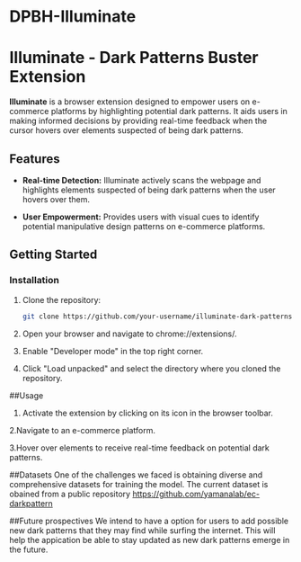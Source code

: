 # DPBH-Illuminate
# Illuminate - Dark Patterns Buster Extension

**Illuminate** is a browser extension designed to empower users on e-commerce platforms by highlighting potential dark patterns. It aids users in making informed decisions by providing real-time feedback when the cursor hovers over elements suspected of being dark patterns.

## Features

- **Real-time Detection:** Illuminate actively scans the webpage and highlights elements suspected of being dark patterns when the user hovers over them.

- **User Empowerment:** Provides users with visual cues to identify potential manipulative design patterns on e-commerce platforms.

## Getting Started

### Installation

1. Clone the repository:

   ```bash
   git clone https://github.com/your-username/illuminate-dark-patterns-buster.git
2. Open your browser and navigate to chrome://extensions/.

3. Enable "Developer mode" in the top right corner.

4. Click "Load unpacked" and select the directory where you cloned the repository.

##Usage
1. Activate the extension by clicking on its icon in the browser toolbar.

2.Navigate to an e-commerce platform.

3.Hover over elements to receive real-time feedback on potential dark patterns.

##Datasets
One of the challenges we faced is obtaining diverse and comprehensive datasets for training the model. The current dataset is obained from a public repository https://github.com/yamanalab/ec-darkpattern

##Future prospectives
We intend to have a option for users to add possible new dark patterns that they may find while surfing the internet. This will help the appication be able to stay updated as new dark patterns emerge in the future. 
